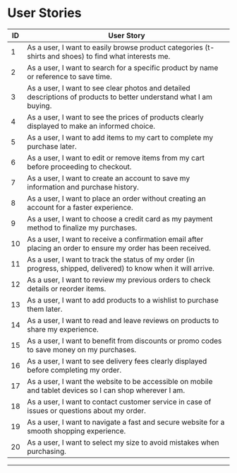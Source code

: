 # User Stories

| ID  | User Story                                                                                     |
|-----|------------------------------------------------------------------------------------------------|
| 1   | As a user, I want to easily browse product categories (t-shirts and shoes) to find what interests me. |
| 2   | As a user, I want to search for a specific product by name or reference to save time.          |
| 3   | As a user, I want to see clear photos and detailed descriptions of products to better understand what I am buying. |
| 4   | As a user, I want to see the prices of products clearly displayed to make an informed choice.  |
| 5   | As a user, I want to add items to my cart to complete my purchase later.                       |
| 6   | As a user, I want to edit or remove items from my cart before proceeding to checkout.          |
| 7   | As a user, I want to create an account to save my information and purchase history.            |
| 8   | As a user, I want to place an order without creating an account for a faster experience.       |
| 9   | As a user, I want to choose a credit card as my payment method to finalize my purchases.       |
| 10  | As a user, I want to receive a confirmation email after placing an order to ensure my order has been received. |
| 11  | As a user, I want to track the status of my order (in progress, shipped, delivered) to know when it will arrive. |
| 12  | As a user, I want to review my previous orders to check details or reorder items.              |
| 13  | As a user, I want to add products to a wishlist to purchase them later.                        |
| 14  | As a user, I want to read and leave reviews on products to share my experience.                |
| 15  | As a user, I want to benefit from discounts or promo codes to save money on my purchases.      |
| 16  | As a user, I want to see delivery fees clearly displayed before completing my order.           |
| 17  | As a user, I want the website to be accessible on mobile and tablet devices so I can shop wherever I am. |
| 18  | As a user, I want to contact customer service in case of issues or questions about my order.   |
| 19  | As a user, I want to navigate a fast and secure website for a smooth shopping experience.       |
| 20  | As a user, I want to select my size to avoid mistakes when purchasing.                         |

---


